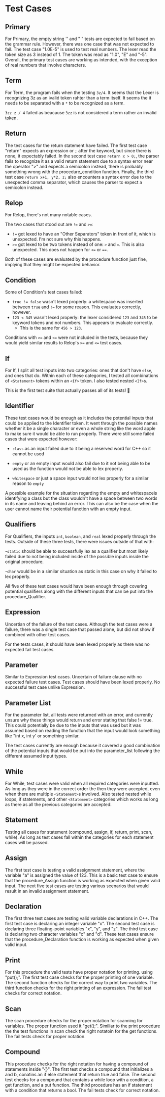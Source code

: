 # Test Cases

## Primary

For Primary, the empty string '' and " " tests are expected to fail based on the grammar rule. However, there was one case that was not expected to fail. The test case "1.0E-5" is used to test real numbers. The lexer read the token size as 3 instead of 1. The token was read as "1.0", "E" and "-5". Overall, the primary test cases are working as intended, with the exception of real numbers that involve characters.

## Term

For Term, the program fails when the testing `3z/4`. It seems that the Lexer is recognizing 3z as an ivalid token rahter than a term itself. It seems the it needs to be separated with a `*` to be recognized as a term. 

`3zz z / 4` failed as beacause `3zz` is not considered a term rather an invalid token.

## Return
The test cases for the return statement have failed. The first test case "return" expects an expression or `;` after the keyword, but since there is none, it expectably failed. In the second test case `return x > 0;`, the parser fails to recognize it as a valid return statement due to a syntax error near the operator ">" and expects a semicolon instead, there is probably something wrong with the procedure_condition function. Finally, the third test case `return x+1, y*2, z;` also encounters a syntax error due to the unexpected comma separator, which causes the parser to expect a semicolon instead.

## Relop

For Relop, there's not many notable cases.

The two cases that stood out are `!=` and `>=`:

- `!=` got lexed to have an "Other Separators" token in front of it, which is
  unexpected. I'm not sure why this happens.
- `>=` got lexed to be two tokens instead of one: `>` and `=`. This is also
  unexpected. This does not happen for `<=` or `==`.

Both of these cases are evaluated by the procedure function just fine, implying
that they might be expected behavior.

## Condition

Some of Condition's test cases failed:

- `true != false` wasn't lexed properly: a whitespace was inserted between
  `true` and `!=` for some reason. This evaluates correctly, however.
- `123 < 345` wasn't lexed properly: the lexer considered `123` and `345` to be
  keyword tokens and not numbers. This appears to evaluate correctly.
	- This is the same for `456 > 123`.

Conditions with `>=` and `<=` were not included in the tests, because they would
yield similar results to Relop's `>=` and `<=` test cases.

## If

For If, I split all test inputs into two categories: ones that don't have
`else`, and ones that do. Within each of these categories, I tested all
combinations of `<Statement>` tokens within an `<If>` token. I also tested
nested `<If>`s.

This is the first test suite that actually passes all of its tests! 🎉

## Identifier

These test cases would be enough as it includes the potential inputs that could be applied
to the Identifier token. It went through the possible names whether it be a single character
or even a whole string like the word apple to make sure it would be able to run properly. 
There were still some failed cases that were expected however:

- `class` as an input failed due to it being a reserved word for C++ so it cannot be used

- `empty` or an empty input would also fail due to it not being able to be used as 
  the function would not be able to lex properly.
  
- `whitespace` or just a space input would not lex properly for a similar reason to `empty`

A possible example for the situation regarding the empty and whitespaceis identifying 
a class but the class wouldn't have a space between two words in its name and leaving 
behind an error. This can also be the case when the user cannot name their potential 
function with an empty input.

## Qualifiers

For Qualifiers, the inputs `int`, `boolean`, and `real` lexed properly through the tests. Outside of
these three tests, there were issues outside of that with: 

-`static` should be able to successfully lex as a qualifier but most likely failed due to not being
included inside of the possible inputs inside the original procedure.

-`char` would be in a similar situation as static in this case on why it failed to lex properly.

All five of these test cases would have been enough through covering potential qualifiers along with
the different inputs that can be put into the procedure_Qualifier.

## Expression
Uncertian of the failure of the test cases. Although the test cases were a failure,
there was a single test case that passed alone, but did not show if combined with other
test cases.

For the tests cases, it should have been lexed properly as there was no expected fail test
cases.

## Parameter
Similar to Expression test cases. Uncertain of failure clause with no expected failure test
cases. Test cases should have been lexed properly. No successful test case unlike Expression.

## Parameter List

For the parameter list, all tests were returned with an error, and currently unsure why 
these things would return and error stating that false != true. This could potentially
be due to the inputs that was used but it was assumed based on reading the function
that the input would look something like "int x, int y' or something similar. 

The test cases currently are enough because it covered a good combination of the potential
inputs that would be put into the parameter_list following the different assumed
input types.


## While
For While, test cases were valid when all required categories were inputted.
As long as they were in the correct order the then they were accepted, even when
there are multiple `<Statement>`s involved. Also tested nested while loops, if
statements, and other `<Statement>` categories which works as long as there as
all the previous categories are accepted.

## Statement
Testing all cases for statement (compound, assign, if, return, print, scan, while).
As long as test cases fall within the categories for each statement cases will
be passed.

## Assign
The first test case is testing a valid assignment statement, where the variable "a" is assigned the value of 123. This is a basic test case to ensure that the procedure_Assign function is working as expected when given valid input. The next five test cases are testing various scenarios that would result in an invalid assignment statement. 

## Declaration
The first three test cases are testing valid variable declarations in C++. The first test case is declaring an integer variable "x". The second test case is declaring three floating-point variables "x", "y", and "z". The third test case is declaring two character variables "c" and "d". These test cases ensure that the procedure_Declaration function is working as expected when given valid input.

## Print
For this procedure the valid tests have proper notation for printing. using "put();". The first test case checks for the proper printing of one variable. The second function checks for the correct way to print two variables. The third function checks for the right printing of an expression. The fail test checks for correct notation.

## Scan
The scan procedure checks for the proper notation for scanning for variables. The proper function used it "get();". Similiar to the print procedure the the test functions in scan check the right notatoin for the get functions. The fail tests check for proper notation.

## Compound
This procedure checks for the right notation for having a compound of statements inside "{}". The first test checks a compound that initializes a and b, conatins an if else statement that return true and false. The second test checks for a compound that contains a while loop with a condition, a get function, and a put function. The third procedure has an if statement with a condition that returns a bool. The fail tests check for correct notation.